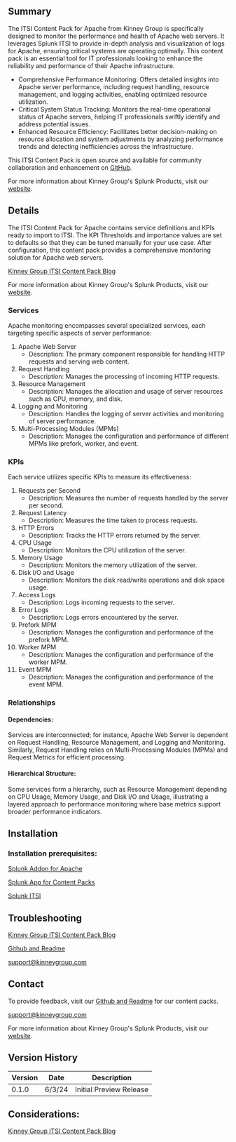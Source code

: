 ## Summary
The ITSI Content Pack for Apache from Kinney Group is specifically designed to monitor the performance and health of Apache web servers. It leverages Splunk ITSI to provide in-depth analysis and visualization of logs for Apache, ensuring critical systems are operating optimally. This content pack is an essential tool for IT professionals looking to enhance the reliability and performance of their Apache infrastructure.

* Comprehensive Performance Monitoring: Offers detailed insights into Apache server performance, including request handling, resource management, and logging activities, enabling optimized resource utilization.
* Critical System Status Tracking: Monitors the real-time operational status of Apache servers, helping IT professionals swiftly identify and address potential issues.
* Enhanced Resource Efficiency: Facilitates better decision-making on resource allocation and system adjustments by analyzing performance trends and detecting inefficiencies across the infrastructure.

This ITSI Content Pack is open source and available for community collaboration and enhancement on [GitHub](https://www.github.com/kinneygroup).

For more information about Kinney Group's Splunk Products, visit our [website](https://atlas.presidio.com).

## Details
The ITSI Content Pack for Apache contains service definitions and KPIs ready to import to ITSI. The KPI Thresholds and importance values are set to defaults so that they can be tuned manually for your use case. After configuration, this content pack provides a comprehensive monitoring solution for Apache web servers.

[Kinney Group ITSI Content Pack Blog](https://kinneygroup.com/blog/installing-itsi-content-packs/)

For more information about Kinney Group's Splunk Products, visit our [website](https://atlas.presidio.com).

### Services
Apache monitoring encompasses several specialized services, each targeting specific aspects of server performance:

1. Apache Web Server
    * Description: The primary component responsible for handling HTTP requests and serving web content.
2. Request Handling
    * Description: Manages the processing of incoming HTTP requests.
3. Resource Management
    * Description: Manages the allocation and usage of server resources such as CPU, memory, and disk.
4. Logging and Monitoring
    * Description: Handles the logging of server activities and monitoring of server performance.
5. Multi-Processing Modules (MPMs)
    * Description: Manages the configuration and performance of different MPMs like prefork, worker, and event.

### KPIs
Each service utilizes specific KPIs to measure its effectiveness:

1. Requests per Second
    * Description: Measures the number of requests handled by the server per second.
2. Request Latency
    * Description: Measures the time taken to process requests.
3. HTTP Errors
    * Description: Tracks the HTTP errors returned by the server.
4. CPU Usage
    * Description: Monitors the CPU utilization of the server.
5. Memory Usage
    * Description: Monitors the memory utilization of the server.
6. Disk I/O and Usage
    * Description: Monitors the disk read/write operations and disk space usage.
7. Access Logs
    * Description: Logs incoming requests to the server.
8. Error Logs
    * Description: Logs errors encountered by the server.
9. Prefork MPM
    * Description: Manages the configuration and performance of the prefork MPM.
10. Worker MPM
    * Description: Manages the configuration and performance of the worker MPM.
11. Event MPM
    * Description: Manages the configuration and performance of the event MPM.

### Relationships
#### Dependencies:
Services are interconnected; for instance, Apache Web Server is dependent on Request Handling, Resource Management, and Logging and Monitoring. Similarly, Request Handling relies on Multi-Processing Modules (MPMs) and Request Metrics for efficient processing.

#### Hierarchical Structure:
Some services form a hierarchy, such as Resource Management depending on CPU Usage, Memory Usage, and Disk I/O and Usage, illustrating a layered approach to performance monitoring where base metrics support broader performance indicators.

## Installation

### Installation prerequisites:

[Splunk Addon for Apache](https://splunkbase.splunk.com)

[Splunk App for Content Packs](https://splunkbase.splunk.com/app/5391)

[Splunk ITSI](https://www.splunk.com/en_us/products/it-service-intelligence.html)

## Troubleshooting

[Kinney Group ITSI Content Pack Blog](https://kinneygroup.com/blog/installing-itsi-content-packs/)

[Github and Readme](https://www.github.com/kinneygroup)

support@kinneygroup.com

## Contact

To provide feedback, visit our [Github and Readme](https://www.github.com/kinneygroup) for our content packs.

support@kinneygroup.com

For more information about Kinney Group's Splunk Products, visit our [website](https://atlas.presidio.com).

## Version History

| Version | Date  | Description             |
|---------|-------|-------------------------|
| 0.1.0   | 6/3/24 | Initial Preview Release |

## Considerations:

[Kinney Group ITSI Content Pack Blog](https://kinneygroup.com/blog/installing-itsi-content-packs/)